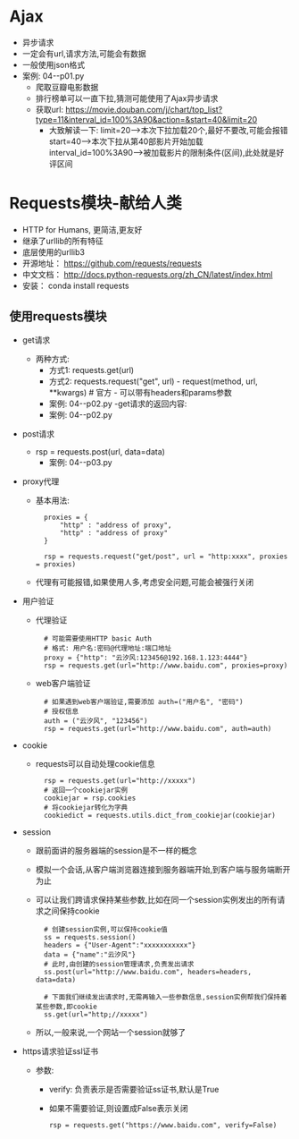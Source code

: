 # Ajax
  - 异步请求
  - 一定会有url,请求方法,可能会有数据
  - 一般使用json格式
  - 案例: 04--p01.py
    - 爬取豆瓣电影数据
    - 排行榜单可以一直下拉,猜测可能使用了Ajax异步请求 
    - 获取url: https://movie.douban.com/j/chart/top_list?type=11&interval_id=100%3A90&action=&start=40&limit=20
        - 大致解读一下: limit=20-->本次下拉加载20个,最好不要改,可能会报错
                        start=40-->本次下拉从第40部影片开始加载
                        interval_id=100%3A90-->被加载影片的限制条件(区间),此处就是好评区间
# Requests模块-献给人类
- HTTP for Humans, 更简洁,更友好
- 继承了urllib的所有特征
- 底层使用的urllib3
- 开源地址： https://github.com/requests/requests
- 中文文档： http://docs.python-requests.org/zh_CN/latest/index.html   
- 安装： conda install requests
## 使用requests模块
- get请求
    - 两种方式:
        - 方式1: requests.get(url)
        - 方式2: requests.request("get", url)
               - request(method, url, **kwargs) # 官方
               - 可以带有headers和params参数
        - 案例: 04--p02.py
    -get请求的返回内容:
        - 案例: 04--p02.py
- post请求
    - rsp = requests.post(url, data=data)    
        - 案例: 04--p03.py  
- proxy代理
    - 基本用法:
        
            proxies = { 
                "http" : "address of proxy",
                "http" : "address of proxy"
            } 
            
            rsp = requests.request("get/post", url = "http:xxxx", proxies = proxies)
            
    - 代理有可能报错,如果使用人多,考虑安全问题,可能会被强行关闭
    
- 用户验证
    - 代理验证
    
            # 可能需要使用HTTP basic Auth
            # 格式: 用户名:密码@代理地址:端口地址
            proxy = {"http": "云汐风:123456@192.168.1.123:4444"}
            rsp = requests.get(url="http://www.baidu.com", proxies=proxy)
            
    - web客户端验证
            
            # 如果遇到web客户端验证,需要添加 auth=("用户名", "密码")
            # 授权信息
            auth = ("云汐风", "123456")
            rsp = requests.get(url="http://www.baidu.com", auth=auth)
- cookie
    - requests可以自动处理cookie信息
        
            rsp = requests.get(url="http://xxxxx")   
            # 返回一个cookiejar实例
            cookiejar = rsp.cookies
            # 将cookiejar转化为字典
            cookiedict = requests.utils.dict_from_cookiejar(cookiejar)
- session 
    - 跟前面讲的服务器端的session是不一样的概念
    - 模拟一个会话,从客户端浏览器连接到服务器端开始,到客户端与服务端断开为止
    - 可以让我们跨请求保持某些参数,比如在同一个session实例发出的所有请求之间保持cookie
    
            # 创建session实例,可以保持cookie值
            ss = requests.session()
            headers = {"User-Agent":"xxxxxxxxxxx"}
            data = {"name":"云汐风"}
            # 此时,由创建的session管理请求,负责发出请求
            ss.post(url="http://www.baidu.com", headers=headers, data=data)
            
            # 下面我们继续发出请求时,无需再输入一些参数信息,session实例帮我们保持着某些参数,即cookie
            ss.get(url="http;//xxxxx")
            
    - 所以,一般来说,一个网站一个session就够了 
       
- https请求验证ssl证书
    - 参数:
        - verify: 负责表示是否需要验证ss证书,默认是True  
        - 如果不需要验证,则设置成False表示关闭
        
              rsp = requests.get("https://www.baidu.com", verify=False) 


    